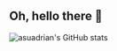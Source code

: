 ## Oh, hello there 🤖

![asuadrian's GitHub stats](https://github-readme-stats.vercel.app/api?username=asuadrian&show_icons=true&include_all_commits=true&count_private=true&theme=tokyonight)
<!--
Widget themes: dark, radical, merko, gruvbox, tokyonight, onedark, cobalt, synthwave, highcontrast, dracula

**asuadrian/asuadrian** is a ✨ _special_ ✨ repository because its `README.md` (this file) appears on your GitHub profile.

Here are some ideas to get you started:

- 🔭 I’m currently working on ...
- 🌱 I’m currently learning ...
- 👯 I’m looking to collaborate on ...
- 🤔 I’m looking for help with ...
- 💬 Ask me about ...
- 📫 How to reach me: ...
- 😄 Pronouns: ...
- ⚡ Fun fact: ...
-->
